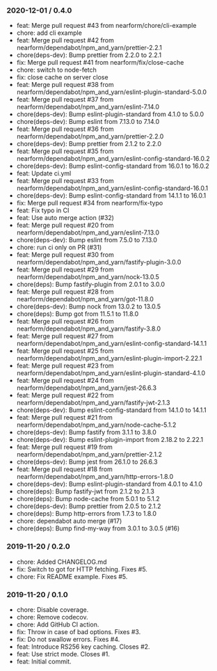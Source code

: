 ### 2020-12-01 / 0.4.0

- feat: Merge pull request #43 from nearform/chore/cli-example
- chore: add cli example
- feat: Merge pull request #42 from nearform/dependabot/npm_and_yarn/prettier-2.2.1
- chore(deps-dev): Bump prettier from 2.2.0 to 2.2.1
- fix: Merge pull request #41 from nearform/fix/close-cache
- chore: switch to node-fetch
- fix: close cache on server close
- feat: Merge pull request #38 from nearform/dependabot/npm_and_yarn/eslint-plugin-standard-5.0.0
- feat: Merge pull request #37 from nearform/dependabot/npm_and_yarn/eslint-7.14.0
- chore(deps-dev): Bump eslint-plugin-standard from 4.1.0 to 5.0.0
- chore(deps-dev): Bump eslint from 7.13.0 to 7.14.0
- feat: Merge pull request #36 from nearform/dependabot/npm_and_yarn/prettier-2.2.0
- chore(deps-dev): Bump prettier from 2.1.2 to 2.2.0
- feat: Merge pull request #35 from nearform/dependabot/npm_and_yarn/eslint-config-standard-16.0.2
- chore(deps-dev): Bump eslint-config-standard from 16.0.1 to 16.0.2
- feat: Update ci.yml
- feat: Merge pull request #33 from nearform/dependabot/npm_and_yarn/eslint-config-standard-16.0.1
- chore(deps-dev): Bump eslint-config-standard from 14.1.1 to 16.0.1
- fix: Merge pull request #34 from nearform/fix-typo
- feat: Fix typo in CI
- feat: Use auto merge action (#32)
- feat: Merge pull request #20 from nearform/dependabot/npm_and_yarn/eslint-7.13.0
- chore(deps-dev): Bump eslint from 7.5.0 to 7.13.0
- chore: run ci only on PR (#31)
- feat: Merge pull request #30 from nearform/dependabot/npm_and_yarn/fastify-plugin-3.0.0
- feat: Merge pull request #29 from nearform/dependabot/npm_and_yarn/nock-13.0.5
- chore(deps): Bump fastify-plugin from 2.0.1 to 3.0.0
- feat: Merge pull request #28 from nearform/dependabot/npm_and_yarn/got-11.8.0
- chore(deps-dev): Bump nock from 13.0.2 to 13.0.5
- chore(deps): Bump got from 11.5.1 to 11.8.0
- feat: Merge pull request #26 from nearform/dependabot/npm_and_yarn/fastify-3.8.0
- feat: Merge pull request #27 from nearform/dependabot/npm_and_yarn/eslint-config-standard-14.1.1
- feat: Merge pull request #25 from nearform/dependabot/npm_and_yarn/eslint-plugin-import-2.22.1
- feat: Merge pull request #23 from nearform/dependabot/npm_and_yarn/eslint-plugin-standard-4.1.0
- feat: Merge pull request #24 from nearform/dependabot/npm_and_yarn/jest-26.6.3
- feat: Merge pull request #22 from nearform/dependabot/npm_and_yarn/fastify-jwt-2.1.3
- chore(deps-dev): Bump eslint-config-standard from 14.1.0 to 14.1.1
- feat: Merge pull request #21 from nearform/dependabot/npm_and_yarn/node-cache-5.1.2
- chore(deps-dev): Bump fastify from 3.1.1 to 3.8.0
- chore(deps-dev): Bump eslint-plugin-import from 2.18.2 to 2.22.1
- feat: Merge pull request #19 from nearform/dependabot/npm_and_yarn/prettier-2.1.2
- chore(deps-dev): Bump jest from 26.1.0 to 26.6.3
- feat: Merge pull request #18 from nearform/dependabot/npm_and_yarn/http-errors-1.8.0
- chore(deps-dev): Bump eslint-plugin-standard from 4.0.1 to 4.1.0
- chore(deps): Bump fastify-jwt from 2.1.2 to 2.1.3
- chore(deps): Bump node-cache from 5.0.1 to 5.1.2
- chore(deps-dev): Bump prettier from 2.0.5 to 2.1.2
- chore(deps): Bump http-errors from 1.7.3 to 1.8.0
- chore: dependabot auto merge (#17)
- chore(deps): Bump find-my-way from 3.0.1 to 3.0.5 (#16)

### 2019-11-20 / 0.2.0

* chore: Added CHANGELOG.md
* fix: Switch to got for HTTP fetching. Fixes #5.
* chore: Fix README example. Fixes #5.

### 2019-11-20 / 0.1.0

- chore: Disable coverage.
- chore: Remove codecov.
- chore: Add GitHub CI action.
- fix: Throw in case of bad options. Fixes #3.
- fix: Do not swallow errors. Fixes #4.
- feat: Introduce RS256 key caching. Closes #2.
- feat: Use strict mode. Closes #1.
- feat: Initial commit.
